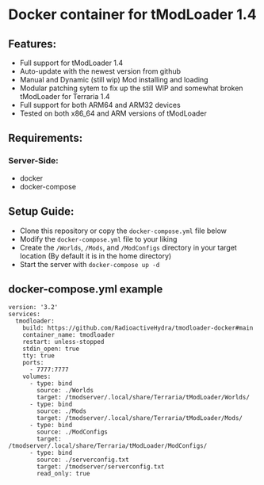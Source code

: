 # **Docker container for tModLoader 1.4**

## Features:
- Full support for tModLoader 1.4
- Auto-update with the newest version from github
- Manual and Dynamic (still wip) Mod installing and loading
- Modular patching sytem to fix up the still WIP and somewhat broken tModLoader for Terraria 1.4
- Full support for both ARM64 and ARM32 devices
- Tested on both x86_64 and ARM versions of tModLoader

## Requirements:
### Server-Side:
- docker
- docker-compose

## Setup Guide:
- Clone this repository or copy the `docker-compose.yml` file below
- Modify the `docker-compose.yml` file to your liking
- Create the `/Worlds`, `/Mods`, and `/ModConfigs` directory in your target location (By default it is in the home directory)
- Start the server with `docker-compose up -d`

## docker-compose.yml example
```
version: '3.2'
services:
  tmodloader:
    build: https://github.com/RadioactiveHydra/tmodloader-docker#main
    container_name: tmodloader
    restart: unless-stopped
    stdin_open: true
    tty: true
    ports:
      - 7777:7777
    volumes:
      - type: bind
        source: ./Worlds
        target: /tmodserver/.local/share/Terraria/tModLoader/Worlds/
      - type: bind
        source: ./Mods
        target: /tmodserver/.local/share/Terraria/tModLoader/Mods/
      - type: bind
        source: ./ModConfigs
        target: /tmodserver/.local/share/Terraria/tModLoader/ModConfigs/
      - type: bind
        source: ./serverconfig.txt
        target: /tmodserver/serverconfig.txt
        read_only: true
```
